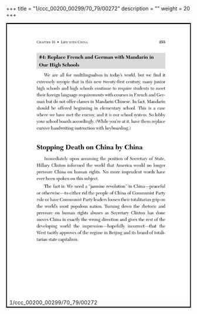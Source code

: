+++
title = "1/ccc_00200_00299/70_79/00272"
description = ""
weight = 20
+++

<table style="border:2px solid black;max-width:800px;max-height:800px;" 
><tr><td>
<img class="center-fit-jpg"
src="/jpg_/out_jpg_dbc_272.jpg">
1/ccc_00200_00299/70_79/00272
</img></td></tr></table>
